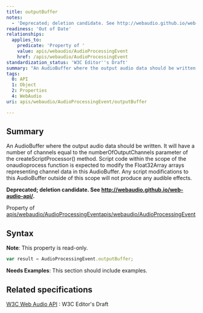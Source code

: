 ```yaml
---
title: outputBuffer
notes:
  - 'Deprecated; deletion candidate. See http://webaudio.github.io/web-audio-api/.'
readiness: 'Out of Date'
relationships:
  applies_to:
    predicate: 'Property of '
    value: apis/webaudio/AudioProcessingEvent
    href: /apis/webaudio/AudioProcessingEvent
standardization_status: 'W3C Editor''s Draft'
summary: "An AudioBuffer where the output audio data should be written. It will have a number of channels equal to the numberOfOutputChannels parameter of the createScriptProcessor() method. Script code within the scope of the onaudioprocess function is expected to modify the Float32Array arrays representing channel data in this AudioBuffer. Any script modifications to this AudioBuffer outside of this scope will not produce any audible effects.\n"
tags:
  0: API
  1: Object
  2: Properties
  4: WebAudio
uri: apis/webaudio/AudioProcessingEvent/outputBuffer

---
```

## Summary

An AudioBuffer where the output audio data should be written. It will have a number of channels equal to the numberOfOutputChannels parameter of the createScriptProcessor() method. Script code within the scope of the onaudioprocess function is expected to modify the Float32Array arrays representing channel data in this AudioBuffer. Any script modifications to this AudioBuffer outside of this scope will not produce any audible effects.

**Deprecated; deletion candidate. See <http://webaudio.github.io/web-audio-api/>.**

Property of [apis/webaudio/AudioProcessingEvent](/apis/webaudio/AudioProcessingEvent)[apis/webaudio/AudioProcessingEvent](/apis/webaudio/AudioProcessingEvent)

## Syntax

**Note**: This property is read-only.

``` js
var result = AudioProcessingEvent.outputBuffer;
```

**Needs Examples**: This section should include examples.

## Related specifications

[W3C Web Audio API](http://webaudio.github.io/web-audio-api/)
:   W3C Editor's Draft
